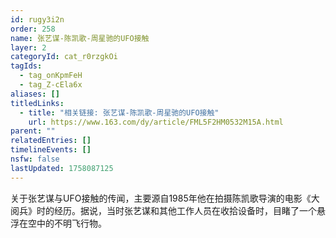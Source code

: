 ```yaml
---
id: rugy3i2n
order: 258
name: 张艺谋-陈凯歌-周星驰的UFO接触
layer: 2
categoryId: cat_r0rzgkOi
tagIds:
  - tag_onKpmFeH
  - tag_Z-cEla6x
aliases: []
titledLinks:
  - title: "相关链接: 张艺谋-陈凯歌-周星驰的UFO接触"
    url: https://www.163.com/dy/article/FML5F2HM0532M15A.html
parent: ""
relatedEntries: []
timelineEvents: []
nsfw: false
lastUpdated: 1758087125
---
```


关于张艺谋与UFO接触的传闻，主要源自1985年他在拍摄陈凯歌导演的电影《大阅兵》时的经历。据说，当时张艺谋和其他工作人员在收拾设备时，目睹了一个悬浮在空中的不明飞行物。